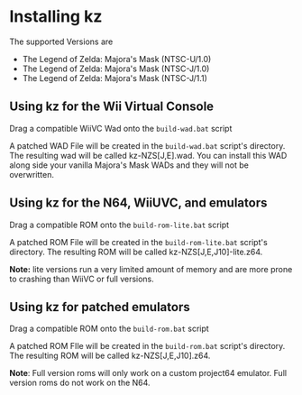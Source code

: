 # Installing kz

The supported  Versions are
* The Legend of Zelda: Majora's Mask (NTSC-U/1.0)
* The Legend of Zelda: Majora's Mask (NTSC-J/1.0)
* The Legend of Zelda: Majora's Mask (NTSC-J/1.1)

## Using kz for the Wii Virtual Console
Drag a compatible WiiVC Wad onto the `build-wad.bat` script

A patched WAD File will be created in the `build-wad.bat` script's directory.  The resulting wad will be called kz-NZS[J,E].wad.  You can install this WAD along side your vanilla Majora's Mask WADs and they will not be overwritten. 

## Using kz for the N64, WiiUVC, and emulators
Drag a compatible ROM onto the `build-rom-lite.bat` script

A patched ROM File will be created in the `build-rom-lite.bat` script's directory.  The resulting ROM will be called kz-NZS[J,E,J10]-lite.z64.

**Note:** lite versions run a very limited amount of memory and are more prone to crashing than WiiVC or full versions.  

## Using kz for patched emulators
Drag a compatible ROM onto the `build-rom.bat` script

A patched ROM FIle will be created in the `build-rom.bat` script's directory.  The resulting ROM will be called kz-NZS[J,E,J10].z64.

**Note**:  Full version roms will only work on a custom project64 emulator.  Full version roms do not work on the N64.  